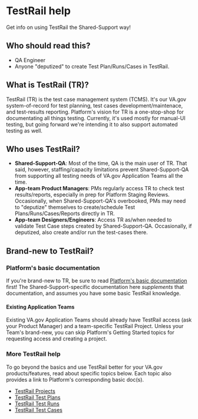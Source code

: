 # TestRail help

Get info on using TestRail the Shared-Support way!

## Who should read this?

- QA Engineer
- Anyone "deputized" to create Test Plan/Runs/Cases in TestRail.

## What is TestRail (TR)?

TestRail (TR) is the test case management system (TCMS).  It's our VA.gov system-of-record for test planning, test cases development/maintenace, and test-results reporting.  Platform's vision for TR is a one-stop-shop for documentating all things testing.  Currently, it's used mostly for manual-UI testing, but going forward we're intending it to also support automated testing as well.

## Who uses TestRail?

- **Shared-Support-QA**: Most of the time, QA is the main user of TR.  That said, however, staffing/capacity limitations prevent Shared-Support-QA from supporting all testing needs of VA.gov Application Teams all the time.
- **App-team Product Managers**: PMs regularly access TR to check test results/reports, especially in prep for Platform Staging Reviews.  Occasionally, when Shared-Support-QA's overbooked, PMs may need to "deputize" themselves to create/schedule Test Plans/Runs/Cases/Reports directly in TR.
- **App-team Designers/Engineers**: Access TR as/when needed to validate Test Case steps created by Shared-Support-QA.  Occasionally, if deputized, also create and/or run the test-cases there.

## Brand-new to TestRail?

### Platform's basic documentation

If you're brand-new to TR, be sure to read [Platform's basic documentation](https://github.com/department-of-veterans-affairs/va.gov-team/blob/ca2514e624dcf5b245cf662f17839c6c5cee69f0/platform/quality-assurance/testrail/README.md) first!  The Shared-Support-specific documentation here _supplements_ that documentation, and assumes you have some basic TestRail knowledge.

#### Existing Application Teams

Existing VA.gov Application Teams should already have TestRail access (ask your Product Manager) and a team-specific TestRail Project.  Unless your Team's brand-new, you can skip Platform's Getting Started topics for requesting access and creating a project.

### More TestRail help

To go beyond the basics and use TestRail better for your VA.gov products/features, read about specific topics below.  Each topic also provides a link to Platform's corresponding basic doc(s).

- [TestRail Projects](ptems-qa-testrail-projects.md)
- [TestRail Test Plans](ptems-qa-testrail-plans.md)
- [TestRail Test Runs](ptems-qa-testrail-runs.md)
- [TestRail Test Cases](ptems-qa-testrail-cases.md)
